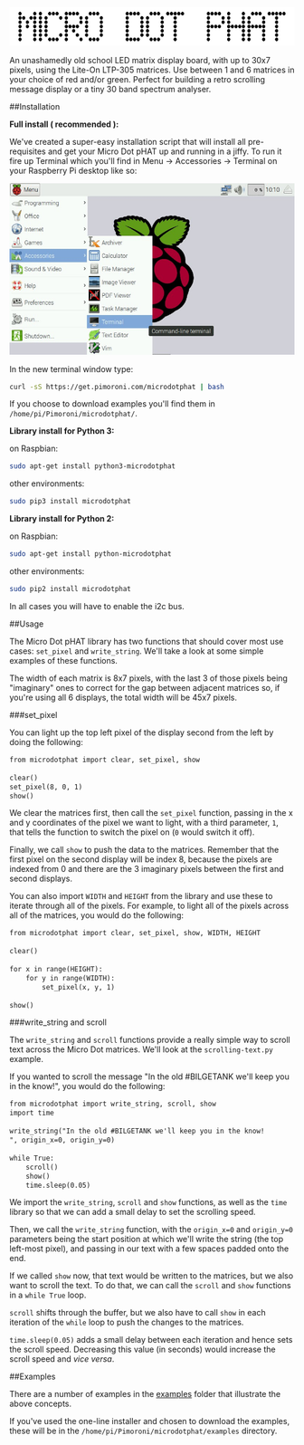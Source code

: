 ![Micro Dot pHAT](microdot-phat-logo.png)

An unashamedly old school LED matrix display board, with up to 30x7 pixels, using the Lite-On LTP-305 matrices. Use between 1 and 6 matrices in your choice of red and/or green. Perfect for building a retro scrolling message display or a tiny 30 band spectrum analyser.

<!-- Available from Pimoroni: https://shop.pimoroni.com/products/micro-dot-phat -->

##Installation

**Full install ( recommended ):**

We've created a super-easy installation script that will install all pre-requisites and get your Micro Dot pHAT up and running in a jiffy. To run it fire up Terminal which you'll find in Menu -> Accessories -> Terminal on your Raspberry Pi desktop like so:

![Finding the terminal](terminal.jpg)

In the new terminal window type:

```bash
curl -sS https://get.pimoroni.com/microdotphat | bash
```

If you choose to download examples you'll find them in `/home/pi/Pimoroni/microdotphat/`.

**Library install for Python 3:**

on Raspbian:

```bash
sudo apt-get install python3-microdotphat
```
other environments: 

```bash
sudo pip3 install microdotphat
```

**Library install for Python 2:**

on Raspbian:

```bash
sudo apt-get install python-microdotphat
```
other environments: 

```bash
sudo pip2 install microdotphat
```

In all cases you will have to enable the i2c bus.

##Usage

The Micro Dot pHAT library has two functions that should cover most use cases: `set_pixel` and `write_string`. We'll take a look at some simple examples of these functions.

The width of each matrix is 8x7 pixels, with the last 3 of those pixels being "imaginary" ones to correct for the gap between adjacent matrices so, if you're using all 6 displays, the total width will be 45x7 pixels.

###set_pixel

You can light up the top left pixel of the display second from the left by doing the following:

```
from microdotphat import clear, set_pixel, show

clear()
set_pixel(8, 0, 1)
show()
```

We clear the matrices first, then call the `set_pixel` function, passing in the x and y coordinates of the pixel we want to light, with a third parameter, `1`, that tells the function to switch the pixel on (`0` would switch it off).

Finally, we call `show` to push the data to the matrices. Remember that the first pixel on the second display will be index 8, because the pixels are indexed from 0 and there are the 3 imaginary pixels between the first and second displays.

You can also import `WIDTH` and `HEIGHT` from the library and use these to iterate through all of the pixels. For example, to light all of the pixels across all of the matrices, you would do the following:

```
from microdotphat import clear, set_pixel, show, WIDTH, HEIGHT

clear()

for x in range(HEIGHT):
    for y in range(WIDTH):
        set_pixel(x, y, 1)

show()
```

###write_string and scroll

The `write_string` and `scroll` functions provide a really simple way to scroll text across the Micro Dot matrices. We'll look at the `scrolling-text.py` example.

If you wanted to scroll the message "In the old #BILGETANK we'll keep you in the know!", you would do the following:

```
from microdotphat import write_string, scroll, show
import time

write_string("In the old #BILGETANK we'll keep you in the know!      ", origin_x=0, origin_y=0)

while True:
    scroll()
    show()
    time.sleep(0.05)
```

We import the `write_string`, `scroll` and `show` functions, as well as the `time` library so that we can add a small delay to set the scrolling speed.

Then, we call the `write_string` function, with the `origin_x=0` and `origin_y=0` parameters being the start position at which we'll write the string (the top left-most pixel), and passing in our text with a few spaces padded onto the end.

If we called `show` now, that text would be written to the matrices, but we also want to scroll the text. To do that, we can call the `scroll` and `show` functions in a `while True` loop.

`scroll` shifts through the buffer, but we also have to call `show` in each iteration of the `while` loop to push the changes to the matrices.

`time.sleep(0.05)` adds a small delay between each iteration and hence sets the scroll speed. Decreasing this value (in seconds) would increase the scroll speed and _vice versa_.

##Examples

There are a number of examples in the [examples](examples) folder that illustrate the above concepts.

If you've used the one-line installer and chosen to download the examples, these will be in the `/home/pi/Pimoroni/microdotphat/examples` directory.
